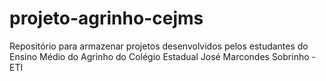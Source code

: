 # projeto-agrinho-cejms
Repositório para armazenar projetos desenvolvidos pelos estudantes do Ensino Médio do Agrinho do Colégio Estadual José Marcondes Sobrinho - ETI
